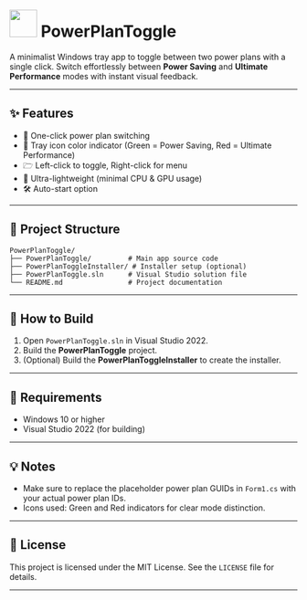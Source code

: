
# <img src="https://i.postimg.cc/vcRznJk9/Power-Options.png" width="48">  PowerPlanToggle

A minimalist Windows tray app to toggle between two power plans with a single click.
Switch effortlessly between **Power Saving** and **Ultimate Performance** modes with instant visual feedback.

<!--  ![PowerPlanToggle Demo](https://via.placeholder.com/600x200.png?text=PowerPlanToggle+Demo) -->

---

## ✨ Features

* 🔌 One-click power plan switching
* 🎨 Tray icon color indicator (Green = Power Saving, Red = Ultimate Performance)
* 🗁️ Left-click to toggle, Right-click for menu
* 🚀 Ultra-lightweight (minimal CPU & GPU usage)
* 🛠️ Auto-start option

---

## 📂 Project Structure

```text
PowerPlanToggle/
├── PowerPlanToggle/         # Main app source code
├── PowerPlanToggleInstaller/ # Installer setup (optional)
├── PowerPlanToggle.sln      # Visual Studio solution file
└── README.md                # Project documentation
```

---

## 🚀 How to Build

1. Open `PowerPlanToggle.sln` in Visual Studio 2022.
2. Build the **PowerPlanToggle** project.
3. (Optional) Build the **PowerPlanToggleInstaller** to create the installer.

---

## 🔧 Requirements

* Windows 10 or higher
* Visual Studio 2022 (for building)

---

## 💡 Notes

* Make sure to replace the placeholder power plan GUIDs in `Form1.cs` with your actual power plan IDs.
* Icons used: Green and Red indicators for clear mode distinction.

---

## 📃 License

This project is licensed under the MIT License. See the `LICENSE` file for details.

---
